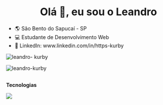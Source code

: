 <h1 align="center">Olá 👋, eu sou o Leandro</h1>

<ul list-style="none">
 <li>🌎 São Bento do Sapucaí - SP</li>
 <li>💻 Estudante de Desenvolvimento Web</li>
 <li>🔗 LinkedIn: www.linkedin.com/in/https-kurby</li>
</ul>

<div>
  <p><img src="https://github-readme-stats.vercel.app/api/top-langs?username=leandro-kurby&show_icons=true&locale=pt-br&layout=compact&theme=transparent" alt="leandro- kurby" /></p>

  <p><img src="https://github-readme-stats.vercel.app/api?username=leandro-kurby&show_icons=true&locale=pt-br&theme=transparent" alt ="leandro-kurby" /></p>
</div>

##

<div>
 <p><strong>Tecnologias</strong></p>
 <img src="https://skillicons.dev/icons?i=html,css,javascript,react,styledcomponents,typescript,express,postgres" />
</div>
